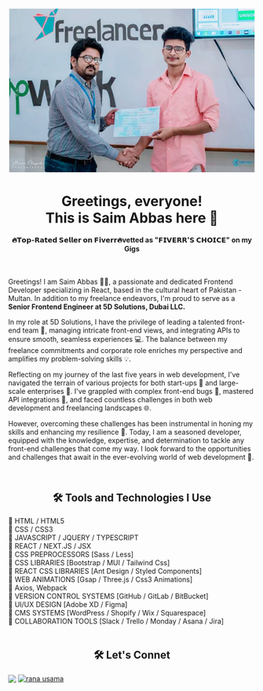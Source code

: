 <p align="center">
  <img src="erozgar-img.jpg" alt="Intro Gif" width="500" />
</p>
<h1 align="center">Greetings, everyone! <br /> This is Saim Abbas here 👋</h1>
<h4 align="center">
🔥𝗧𝗼𝗽-𝗥𝗮𝘁𝗲𝗱 𝗦𝗲𝗹𝗹𝗲𝗿 𝗼𝗻 𝗙𝗶𝘃𝗲𝗿𝗿🔥vetted as "𝗙𝗜𝗩𝗘𝗥𝗥'𝗦 𝗖𝗛𝗢𝗜𝗖𝗘" on my Gigs
</h4>
<br />

Greetings! I am Saim Abbas 🙋‍♂️, a passionate and dedicated Frontend Developer specializing in React, based in the cultural heart of Pakistan - Multan. In addition to my freelance endeavors, I'm proud to serve as a **Senior Frontend Engineer at 5D Solutions, Dubai LLC.**

In my role at 5D Solutions, I have the privilege of leading a talented front-end team 👥, managing intricate front-end views, and integrating APIs to ensure smooth, seamless experiences 💻. The balance between my freelance commitments and corporate role enriches my perspective and amplifies my problem-solving skills 💡.

Reflecting on my journey of the last five years in web development, I've navigated the terrain of various projects for both start-ups 🚀 and large-scale enterprises 🏢. I've grappled with complex front-end bugs 🐞, mastered API integrations 🧩, and faced countless challenges in both web development and freelancing landscapes 🌐.

However, overcoming these challenges has been instrumental in honing my skills and enhancing my resilience 💪. Today, I am a seasoned developer, equipped with the knowledge, expertise, and determination to tackle any front-end challenges that come my way. I look forward to the opportunities and challenges that await in the ever-evolving world of web development 🌱.

<br />
<h2 align="center">🛠 Tools and Technologies I Use</h2>  
🔷 HTML / HTML5 <br />
🔷 CSS / CSS3 <br />
🔷 JAVASCRIPT / JQUERY / TYPESCRIPT <br />
🔷 REACT / NEXT.JS / JSX <br />
🔷 CSS PREPROCESSORS [Sass / Less] <br />
🔷 CSS LIBRARIES [Bootstrap / MUI / Tailwind Css] <br />
🔷 REACT CSS LIBRARIES [Ant Design / Styled Components] <br />
🔷 WEB ANIMATIONS [Gsap / Three.js / Css3 Animations] <br />
🔷 Axios, Webpack <br />
🔷 VERSION CONTROL SYSTEMS [GitHub / GitLab / BitBucket] <br />
🔷 UI/UX DESIGN [Adobe XD / Figma] <br />
🔷 CMS SYSTEMS [WordPress / Shopify / Wix / Squarespace] <br />
🔷 COLLABORATION TOOLS [Slack / Trello / Monday / Asana / Jira] <br />

<br />
<h2 align="center">🛠 Let's Connet</h2>
<a href="https://twitter.com/SaimInSpace" target="blank"><img align="center" src="https://cdn-icons-png.flaticon.com/512/3670/3670211.png" height="30" /></a>
<a href="https://www.linkedin.com/in/saimabbas" target="blank"><img align="center" src="https://cdn-icons-png.flaticon.com/512/3536/3536505.png" alt="rana usama" height="30" /></a>






<!--
**saimabbas/saimabbas** is a ✨ _special_ ✨ repository because its `README.md` (this file) appears on your GitHub profile.

Here are some ideas to get you started:

- 🔭 I’m currently working on ...
- 🌱 I’m currently learning ...
- 👯 I’m looking to collaborate on ...
- 🤔 I’m looking for help with ...
- 💬 Ask me about ...
- 📫 How to reach me: ...
- 😄 Pronouns: ...
- ⚡ Fun fact: ...
-->

